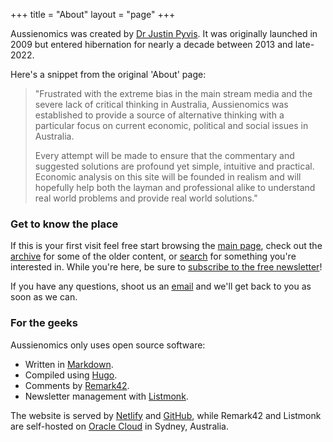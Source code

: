 +++
title = "About"
layout = "page"
+++

Aussienomics was created by [Dr Justin Pyvis](/author/justin-pyvis). It was originally launched in 2009 but entered hibernation for nearly a decade between 2013 and late-2022.

Here's a snippet from the original 'About' page:

> "Frustrated with the extreme bias in the main stream media and the severe lack of critical thinking in Australia, Aussienomics was established to provide a source of alternative thinking with a particular focus on current economic, political and social issues in Australia.
> 
> Every attempt will be made to ensure that the commentary and suggested solutions are profound yet simple, intuitive and practical. Economic analysis on this site will be founded in realism and will hopefully help both the layman and professional alike to understand real world problems and provide real world solutions."

### Get to know the place
If this is your first visit feel free start browsing the [main page](/), check out the [archive](/archive) for some of the older content, or [search](/search) for something you're interested in. While you're here, be sure to [subscribe to the free newsletter](/subscribe)!

If you have any questions, shoot us an [email](mailto:support@aussienomics.com) and we'll get back to you as soon as we can.

### For the geeks
Aussienomics only uses open source software:

- Written in [Markdown](https://en.wikipedia.org/wiki/Markdown).
- Compiled using [Hugo](https://gohugo.io/).
- Comments by [Remark42](https://github.com/umputun/remark42).
- Newsletter management with [Listmonk](https://listmonk.app/).

The website is served by [Netlify](https://www.netlify.com/) and [GitHub](https://github.com/), while Remark42 and Listmonk are self-hosted on [Oracle Cloud](https://cloud.oracle.com/) in Sydney, Australia.